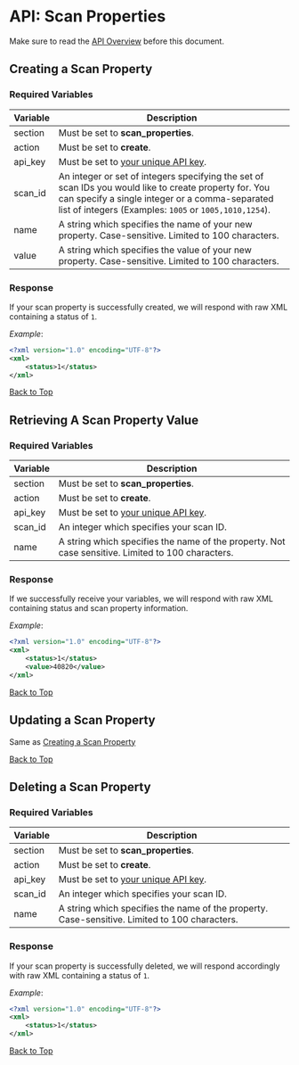 <a name="head"></a><h1>API: Scan Properties</h1>

Make sure to read the [API Overview](../README.md) before this document.

<a name="create"></a><h2>Creating a Scan Property</h2>

<h3>Required Variables</h3>

| Variable | Description |
| -------- | ----------- |
| section | Must be set to <b>scan_properties</b>. |
| action | Must be set to <b>create</b>. |
| api_key | Must be set to [your unique API key](../README.md#finding). |
| scan_id | An integer or set of integers specifying the set of scan IDs you would like to create property for. You can specify a single integer or a comma-separated list of integers (Examples: <code>1005</code> or <code>1005,1010,1254</code>). |
| name | A string which specifies the name of your new property. Case-sensitive. Limited to 100 characters. |
| value | A string which specifies the value of your new property. Case-sensitive. Limited to 100 characters. |

<h3>Response</h3>

If your scan property is successfully created, we will respond with raw XML containing a status of <code>1</code>.

*Example*:

~~~ .xml
<?xml version="1.0" encoding="UTF-8"?>
<xml>
    <status>1</status>
</xml>
~~~

[Back to Top](#head)

<a name="retrieve"></a><h2>Retrieving A Scan Property Value</h2>

<h3>Required Variables</h3>

| Variable | Description |
| -------- | ----------- |
| section | Must be set to <b>scan_properties</b>. |
| action | Must be set to <b>create</b>. |
| api_key | Must be set to [your unique API key](../README.md#finding). |
| scan_id | An integer which specifies your scan ID. |
| name | A string which specifies the name of the property. Not case sensitive. Limited to 100 characters. |

<h3>Response</h3>

If we successfully receive your variables, we will respond with raw XML containing status and scan property information.

*Example*:

~~~ .xml
<?xml version="1.0" encoding="UTF-8"?>
<xml>
    <status>1</status>
    <value>40820</value>
</xml>
~~~

[Back to Top](#head)

<a name="update"></a><h2>Updating a Scan Property</h2>
Same as [Creating a Scan Property](#create)

[Back to Top](#head)

<a name="delete"></a><h2>Deleting a Scan Property</h2>

<h3>Required Variables</h3>

| Variable | Description |
| -------- | ----------- |
| section | Must be set to <b>scan_properties</b>. |
| action | Must be set to <b>create</b>. |
| api_key | Must be set to [your unique API key](../README.md#finding). |
| scan_id | An integer which specifies your scan ID. |
| name | A string which specifies the name of the property. Case-sensitive. Limited to 100 characters. |

<h3>Response</h3>

If your scan property is successfully deleted, we will respond accordingly with raw XML containing a status of <code>1</code>.

*Example*:

~~~ .xml
<?xml version="1.0" encoding="UTF-8"?>
<xml>
    <status>1</status>
</xml>
~~~

[Back to Top](#head)
